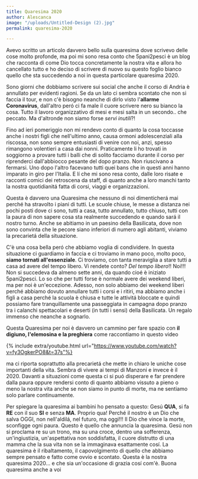 ```yaml
---
title: Quaresima 2020
author: Alescanca
image: "/uploads/Untitled-Design (2).jpg"
permalink: quaresima-2020

---
```

Avevo scritto un articolo davvero bello sulla quaresima dove scrivevo delle cose molto profonde, ma poi mi sono resa conto che 5pani2pesci è un blog che racconta di come Dio tocca concretamente la nostra vita e allora ho cancellato tutto e ho deciso di scrivere di nuovo su questo foglio bianco quello che sta succedendo a noi in questa particolare quaresima 2020.

Sono giorni che dobbiamo scrivere sui social che anche il corso di Andria è annullato per evidenti ragioni. Se da un lato ci sembra scontato che non si faccia il tour, e non c'è bisogno neanche di dirlo visto l'**allarme Coronavirus**, dall'altro peró ci fa male il cuore scrivere nero su bianco la cosa. Tutto il lavoro organizzativo di mesi e mesi salta in un secondo.. che peccato. Ma d'altronde non siamo forse *servi inutili*?!

Fino ad ieri pomeriggio non mi rendevo conto di quanto la cosa toccasse anche i nostri figli che nell'ultimo anno, causa ormoni adolescenziali alla riscossa, non sono sempre entusiasti di venire con noi, anzi, spesso rimangono volentieri a casa dai nonni. Praticamente li ho trovati in soggiorno a provare tutti i balli che di solito facciamo durante il corso per riprenderci dall'abbiocco pesante del dopo pranzo. Non riuscivano a fermarsi. Uno dopo l'altro facevano tutti quei bans che in questi anni hanno imparato in giro per l'Italia. E lí che mi sono resa conto, dalle loro risate e racconti comici dei retroscena da staff, di quanto anche a loro manchi tanto la nostra quotidianitá fatta di corsi, viaggi e organizzazioni.

Questa è davvero una Quaresima che nessuno di noi dimenticherá mai perché ha stravolto i piani di tutti. Le scuole chiuse, le messe a distanza nei pochi posti dove ci sono, tutti a casa, tutto annullato, tutto chiuso, tutti con la paura di non sapere cosa sta realmente succedendo e quando sará il nostro turno. Anche se abitiamo in un paesino della Basilicata, dove non sono convinta che le pecore siano inferiori di numero agli abitanti, viviamo la precarietá della situazione. 

C'è una cosa bella peró che abbiamo voglia di condividere. In questa situazione ci guardiamo in faccia e ci troviamo in mano poco, molto poco, **siamo tornati all'essenziale**. Ci troviamo, con tanta meraviglia a stare tutti a casa ad avere del tempo libero. Vi rendete conto? *Del tempo libero*!! Noi!!! Non si succedeva da almeno sette anni, da quando cioé è iniziato 5pani2pesci. Lo so che per tutti forse è normale avere dei weekend liberi, ma per noi è un'eccezione. Adesso, non solo abbiamo dei weekend liberi perché abbiamo dovuto annullare tutti i corsi e i ritiri, ma abbiamo anche i figli a casa perché la scuola è chiusa e tutte le attivitá bloccate e quindi possiamo fare tranquillamente una passeggiata in campagna dopo pranzo tra i calanchi spettacolari e deserti (in tutti i sensi) della Basilicata. Un regalo immenso che neanche a sognarlo.

Questa Quaresima per noi è davvero un cammino per fare spazio con **il digiuno, l'elemosina e la preghiera** come raccontiamo in questo video

{% include extra/youtube.html url="https://www.youtube.com/watch?v=fy3OgkerPO8&t=37s"%}

</div>

<a name="quaresima"></a>

ma ci riporta soprattutto alla precarietá che mette in chiaro le uniche cose importanti della vita. Sembra di vivere ai tempi di Manzoni e invece è il 2020. Davanti a situazioni come questa ci si puó disperare e far prendere dalla paura oppure rendersi conto di quanto abbiamo vissuto a pieno o meno la nostra vita anche se non siamo in punto di morte, ma ne sentiamo solo parlare continuamente.

Per spiegare la quaresima ai bambini ho pensato a questo: Gesú **QUA**, si fa **RE** con il suo **SI** e senza **MA**. Proprio qua! Perché il nostro è un Dio che salva OGGI, non nell'aldilá, nel futuro, ma oggi!!! Il Dio che vince la morte, sconfigge ogni paura. Questo è quello che annuncia la quaresima. Gesú non si proclama re su un trono, ma su una croce, dentro una sofferenza, un'ingiustizia, un'aspettativa non soddisfatta, il cuore distrutto di una mamma che la sua vita non se la immaginava esattamente cosí. La quaresima è il ribaltamento, il capovolgimento di quello che abbiamo sempre pensato e fatto come ovvio e scontato. Questa è la nostra quaresima 2020… e che sia un'occasione di grazia cosí com'è.
Buona quaresima anche a voi